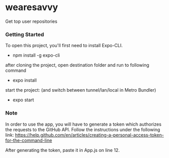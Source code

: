 # wearesavvy
Get top user repositories



### Getting Started
To open this project, you'll first need to install Expo-CLI.
- npm install -g expo-cli

after cloning the project, open destination folder and run to following command
- expo install
  
start the project: (and switch between tunnel/lan/local in Metro Bundler)
- expo start




### Note
In order to use the app, you will have to generate a token which authorizes the requests to the GitHub API. Follow the instructions under the following link:
https://help.github.com/en/articles/creating-a-personal-access-token-for-the-command-line

After generating the token, paste it in App.js on line 12.
